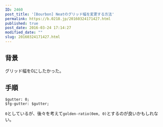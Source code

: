 ```yaml
---
ID: 2460
post_title: '[Bourbon] Neatのグリッド幅を変更する方法'
permalink: https://b.0218.jp/20160324171427.html
published: true
post_date: 2016-03-24 17:14:27
modified_date: ""
slug: 20160324171427.html
---
```

<!--more-->
<h2>背景</h2>
<p>グリッド幅を0にしたかった。</p>

<h2>手順</h2>
<pre class="language-sass"><code>$gutter: 0;
$fg-gutter: $gutter;
</code></pre>
<p><code>0</code>としているが、後々を考えて<code>golden-ratio(0em, 0)</code>とするのが良いかもしれない。</p>
